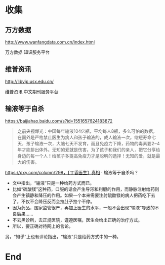 # 收集

## 万方数据

http://www.wanfangdata.com.cn/index.html

万方数据 知识服务平台

## 维普资讯

http://libvip.usx.edu.cn/

维普资讯 中文期刊服务平台

## 输液等于自杀

https://baijiahao.baidu.com/s?id=1551657624183872

> 之前央视爆光：中国每年输液104亿瓶，平均每人8瓶，多么可怕的数据，在国外是严格禁止医生为病人和孩子输液的，成人输液一次，缩短寿命七天，孩子输液一次，大脑七天不发育，而且免疫力下降，药物的毒素要2~4年才能排出体外。无知的爱就是伤害，为了孩子和我们的亲人，把它分享给身边的每一个人！给孩子多提高免疫力才是聪明的选择！无知的爱，就是最大的伤害。

https://dxy.com/column/298，【丁香医生】真相 · 输液等于自杀吗？

- 文中指出，“输液”只是一种给药方式而已。
- 比如“硫酸镁”这种药，口服的话会产生导泻和利胆的作用，而静脉注射给药则会产生镇静和降压的作用。如果一个本来需要注射硫酸镁的病人把药吃下去了，不仅不会降压反而会拉肚子拉个不停。
- 因为药品，国家监管很严，再加上医生的水平，一般不会出现“输液”导致的不良后果……
- 不去黑诊所，去正规医院，谨遵医嘱，医生会给出正确的治疗方式。
- 所以，要正确对待网上的言论。

另，“知乎”上也有评论指出，“输液”只是给药方式中的一种。













# End

